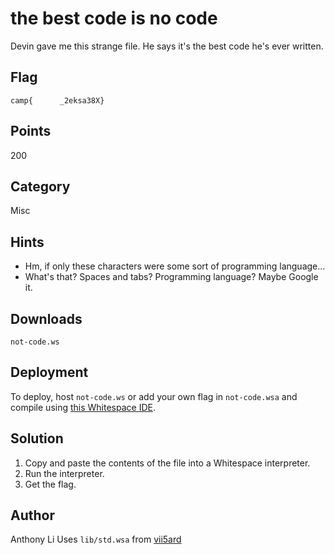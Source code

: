 # the best code is no code
Devin gave me this strange file. He says it's the best code he's ever written.

## Flag
```
camp{      _2eksa38X}
```

## Points
200

## Category
Misc

## Hints
* Hm, if only these characters were some sort of programming language...
* What's that? Spaces and tabs? Programming language? Maybe Google it.

## Downloads
`not-code.ws`

## Deployment
To deploy, host `not-code.ws` or add your own flag in `not-code.wsa` and compile using [this Whitespace IDE](https://vii5ard.github.io/whitespace/).

## Solution
1. Copy and paste the contents of the file into a Whitespace interpreter.
2. Run the interpreter.
3. Get the flag.

## Author
Anthony Li
Uses `lib/std.wsa` from [vii5ard](https://vii5ard.github.io/whitespace/)
